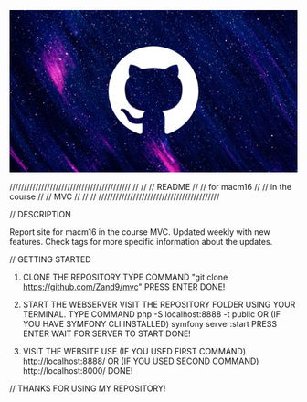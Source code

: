 ![Main picture](./assets/images/github.jpg)

//////////////////////////////////////////
//                                      //
//               README                 //
//             for macm16               //
//           in the course              //
//                MVC                   //
//                                      //
//////////////////////////////////////////

// DESCRIPTION

Report site for macm16 in the course MVC.
Updated weekly with new features. 
Check tags for more specific information about the updates.

// GETTING STARTED

1. CLONE THE REPOSITORY
TYPE COMMAND
    "git clone https://github.com/Zand9/mvc"
PRESS ENTER
DONE!

2. START THE WEBSERVER
VISIT THE REPOSITORY FOLDER USING YOUR TERMINAL.
TYPE COMMAND
    php -S localhost:8888 -t public
OR (IF YOU HAVE SYMFONY CLI INSTALLED)
    symfony server:start
PRESS ENTER
WAIT FOR SERVER TO START
DONE!

3. VISIT THE WEBSITE
USE (IF YOU USED FIRST COMMAND)
    http://localhost:8888/
OR (IF YOU USED SECOND COMMAND)
    http://localhost:8000/
DONE!

// THANKS FOR USING MY REPOSITORY!

